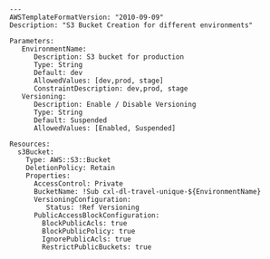 

    ---
    AWSTemplateFormatVersion: "2010-09-09"
    Description: "S3 Bucket Creation for different environments"

    Parameters:
       EnvironmentName:
          Description: S3 bucket for production 
          Type: String
          Default: dev
          AllowedValues: [dev,prod, stage]
          ConstraintDescription: dev,prod, stage
       Versioning:
          Description: Enable / Disable Versioning  
          Type: String
          Default: Suspended
          AllowedValues: [Enabled, Suspended] 

    Resources:
      s3Bucket:
        Type: AWS::S3::Bucket
        DeletionPolicy: Retain
        Properties: 
          AccessControl: Private 
          BucketName: !Sub cxl-dl-travel-unique-${EnvironmentName}
          VersioningConfiguration:
             Status: !Ref Versioning
          PublicAccessBlockConfiguration: 
            BlockPublicAcls: true
            BlockPublicPolicy: true
            IgnorePublicAcls: true
            RestrictPublicBuckets: true




